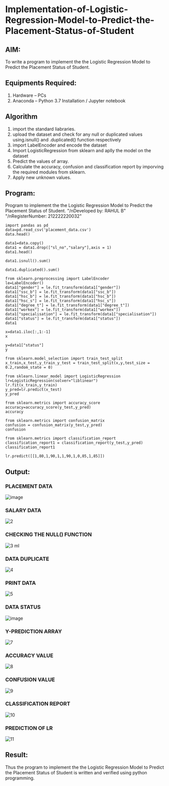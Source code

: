 # Implementation-of-Logistic-Regression-Model-to-Predict-the-Placement-Status-of-Student

## AIM:
To write a program to implement the the Logistic Regression Model to Predict the Placement Status of Student.

## Equipments Required:
1. Hardware – PCs
2. Anaconda – Python 3.7 Installation / Jupyter notebook

## Algorithm
1. import the standard liabraries.
2. upload the dataset and check for any null or duplicated values using.isnull() and .duplicated() function respectively
3. import LabelEncoder and encode the dataset
4. Import LogisticRegression from sklearn and aplly the model on the dataset
5. Predict the values of array.
6. Calculate the accuracy, confusion and classification report by imporving the required modules from sklearn.
7. Apply new unknown values.

## Program:
Program to implement the the Logistic Regression Model to Predict the Placement Status of Student.
"/nDeveloped by: RAHUL B"
"/nRegisterNumber: 212222220032"
```
import pandas as pd 
data=pd.read_csv('placement_data.csv')
data.head()
```

```
data1=data.copy()
data1 = data1.drop(["sl_no","salary"],axis = 1)
data1.head()
```
```
data1.isnull().sum()
```
```
data1.duplicated().sum()
```
```
from sklearn.preprocessing import LabelEncoder
le=LabelEncoder()
data1["gender"] = le.fit_transform(data1["gender"])
data1["ssc_b"] = le.fit_transform(data1["ssc_b"])
data1["hsc_b"] = le.fit_transform(data1["hsc_b"])
data1["hsc_s"] = le.fit_transform(data1["hsc_s"])
data1["degree_t"] = le.fit_transform(data1["degree_t"])
data1["workex"] = le.fit_transform(data1["workex"])
data1["specialisation"] = le.fit_transform(data1["specialisation"])
data1["status"] = le.fit_transform(data1["status"])
data1
```
```
x=data1.iloc[:,1:-1]
x
```
```
y=data1["status"]
y
```
```
from sklearn.model_selection import train_test_split
x_train,x_test,y_train_y_test = train_test_split(x,y,test_size = 0.2,random_state = 0)
```
```
from sklearn.linear_model import LogisticRegression
lr=LogisticRegression(solver="liblinear")
lr.fit(x_train,y_train)
y_pred=lr.predict(x_test)
y_pred
```
```
from sklearn.metrics import accuracy_score
accuracy=accuracy_score(y_test,y_pred)
accuracy
```
```
from sklearn.metrics import confusion_matrix
confusion = confusion_matrix(y_test,y_pred)
confusion
```
```
from sklearn.metrics import classification_report
classification_report1 = classification_report(y_test,y_pred)
classification_report1
```
```
lr.predict([[1,80,1,90,1,1,90,1,0,85,1,85]])
```


## Output:

<H3>PLACEMENT DATA</H3>

![image](https://github.com/premkumarkarthikeyan/Implementation-of-Logistic-Regression-Model-to-Predict-the-Placement-Status-of-Student/assets/119476243/bab264cf-5188-4fbc-aac2-59687fb40e35)

<H3>SALARY DATA</H3>

![2](https://github.com/premkumarkarthikeyan/Implementation-of-Logistic-Regression-Model-to-Predict-the-Placement-Status-of-Student/assets/119476243/a910824f-dc86-40c2-9e3e-01b1880e7cde)

<H3>CHECKING THE NULL() FUNCTION</H3>

![3 ml](https://github.com/premkumarkarthikeyan/Implementation-of-Logistic-Regression-Model-to-Predict-the-Placement-Status-of-Student/assets/119476243/ff4dceca-54a9-4e2c-a66d-77ce72ef396a)

<H3>DATA DUPLICATE</H3>

![4](https://github.com/premkumarkarthikeyan/Implementation-of-Logistic-Regression-Model-to-Predict-the-Placement-Status-of-Student/assets/119476243/b516c2cd-f5d3-4b4e-b9e4-711bd86318ba)

<H3>PRINT DATA</H3>

![5](https://github.com/premkumarkarthikeyan/Implementation-of-Logistic-Regression-Model-to-Predict-the-Placement-Status-of-Student/assets/119476243/e6c3ca39-582d-4c1b-b42a-2fec1fe4458c)

<H3>DATA STATUS</H3>

![image](https://github.com/premkumarkarthikeyan/Implementation-of-Logistic-Regression-Model-to-Predict-the-Placement-Status-of-Student/assets/119476243/229ed0cd-e514-4269-8b99-4e24f749caed)

<H3>Y-PREDICTION ARRAY</H3>

![7](https://github.com/premkumarkarthikeyan/Implementation-of-Logistic-Regression-Model-to-Predict-the-Placement-Status-of-Student/assets/119476243/9d08f30e-079b-4a69-931a-7dca39086650)

<H3>ACCURACY VALUE</H3>

![8](https://github.com/premkumarkarthikeyan/Implementation-of-Logistic-Regression-Model-to-Predict-the-Placement-Status-of-Student/assets/119476243/c101e699-8f25-44bd-b6a8-18e24b0058b6)

<H3>CONFUSION VALUE</H3>

![9](https://github.com/premkumarkarthikeyan/Implementation-of-Logistic-Regression-Model-to-Predict-the-Placement-Status-of-Student/assets/119476243/ddabf2ce-7202-4e66-a810-fe3599ffbea5)

<H3>CLASSIFICATION REPORT</H3>

![10](https://github.com/premkumarkarthikeyan/Implementation-of-Logistic-Regression-Model-to-Predict-the-Placement-Status-of-Student/assets/119476243/2393d6e1-4585-48ea-b8e0-55bf567cc78b)

<H3>PREDICTION OF LR</H3>

![11](https://github.com/premkumarkarthikeyan/Implementation-of-Logistic-Regression-Model-to-Predict-the-Placement-Status-of-Student/assets/119476243/d1690a1a-64d6-428b-9d04-9efd2e31fcbe)

## Result:
Thus the program to implement the the Logistic Regression Model to Predict the Placement Status of Student is written and verified using python programming.
